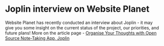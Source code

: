 # Joplin interview on Website Planet

Website Planet has recently conducted an interview about Joplin - it may give you some insight on the current status of the project, our priorities, and future plans! More on the article page - [Organise Your Thoughts with Open Source Note-Taking App, Joplin](https://www.websiteplanet.com/blog/interview-joplin/)

